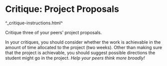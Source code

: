Critique: Project Proposals
===========================

^_critique-instructions.html^

Critique three of your peers' project proposals.

In your critiques, you should consider whether the work is achievable in
the amount of time allocated to the project (two weeks).  Other than making
sure that the project is achievable, you should suggest possible directions
the student might go in the project.  *Help your peers think more broadly!*
